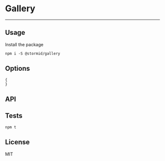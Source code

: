 # Gallery


---

## Usage

Install the package
```
npm i -S @stormid/gallery
```

## Options

```
{
}
```

## API


## Tests
```
npm t
```

## License
MIT